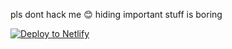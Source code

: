 pls dont hack me 😊 hiding important stuff is boring

<a href="https://app.netlify.com/start/deploy?repository=https://github.com/Its-Atlas/Lyman-NHS-Website&amp;stack=cms"><img src="https://www.netlify.com/img/deploy/button.svg" alt="Deploy to Netlify"></a>
